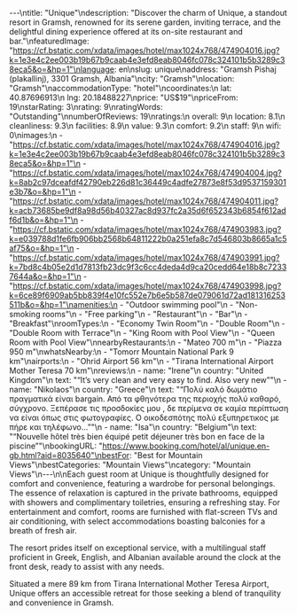 ---\ntitle: "Unique"\ndescription: "Discover the charm of Unique, a standout resort in Gramsh, renowned for its serene garden, inviting terrace, and the delightful dining experience offered at its on-site restaurant and bar."\nfeaturedImage: "https://cf.bstatic.com/xdata/images/hotel/max1024x768/474904016.jpg?k=1e3e4c2ee003b19b67b9caab4e3efd8eab8046fc078c324101b5b3289c38eca5&o=&hp=1"\nlanguage: en\nslug: unique\naddress: "Gramsh Pishaj (plakallinj), 3301 Gramsh, Albania"\ncity: "Gramsh"\nlocation: "Gramsh"\naccommodationType: "hotel"\ncoordinates:\n  lat: 40.87696913\n  lng: 20.18488227\nprice: "US$19"\npriceFrom: 19\nstarRating: 3\nrating: 9\nratingWords: "Outstanding"\nnumberOfReviews: 19\nratings:\n  overall: 9\n  location: 8.1\n  cleanliness: 9.3\n  facilities: 8.9\n  value: 9.3\n  comfort: 9.2\n  staff: 9\n  wifi: 0\nimages:\n  - "https://cf.bstatic.com/xdata/images/hotel/max1024x768/474904016.jpg?k=1e3e4c2ee003b19b67b9caab4e3efd8eab8046fc078c324101b5b3289c38eca5&o=&hp=1"\n  - "https://cf.bstatic.com/xdata/images/hotel/max1024x768/474904004.jpg?k=8ab2c97dceafdf42790eb226d81c36449c4adfe27873e8f53d9537159301e3b7&o=&hp=1"\n  - "https://cf.bstatic.com/xdata/images/hotel/max1024x768/474904011.jpg?k=acb73685be9df8a98d56b40327ac8d937fc2a35d6f652343b6854f612adf6d1b&o=&hp=1"\n  - "https://cf.bstatic.com/xdata/images/hotel/max1024x768/474903983.jpg?k=e039788d1fe6fb906bb2568b64811222b0a251efa8c7d546803b8665a1c5af75&o=&hp=1"\n  - "https://cf.bstatic.com/xdata/images/hotel/max1024x768/474903991.jpg?k=7bd8c4b05e2d1d7813fb23dc9f3c6cc4deda4d9ca20cedd64e18b8c72337644a&o=&hp=1"\n  - "https://cf.bstatic.com/xdata/images/hotel/max1024x768/474903998.jpg?k=6ce89f6909ab5bb839f4e10fc552e7b6e5b587de079061d72ad181316253511b&o=&hp=1"\namenities:\n  - "Outdoor swimming pool"\n  - "Non-smoking rooms"\n  - "Free parking"\n  - "Restaurant"\n  - "Bar"\n  - "Breakfast"\nroomTypes:\n  - "Economy Twin Room"\n  - "Double Room"\n  - "Double Room with Terrace"\n  - "King Room with Pool View"\n  - "Queen Room with Pool View"\nnearbyRestaurants:\n  - "Mateo 700 m"\n  - "Piazza 950 m"\nwhatsNearby:\n  - "Tomorr Mountain National Park 9 km"\nairports:\n  - "Ohrid Airport 56 km"\n  - "Tirana International Airport Mother Teresa 70 km"\nreviews:\n  - name: "Irene"\n    country: "United Kingdom"\n    text: "“It’s very clean and very easy to find. Also very new”"\n  - name: "Nikolaos"\n    country: "Greece"\n    text: "“Πολύ καλό δωμάτιο πραγματικά είναι bargain. Από τα φθηνότερα της περιοχής πολύ καθαρό, σύγχρονο. Ξεπέρασε τις προσδοκίες μου , δε περίμενα σε καμία περίπτωση να είναι όπως στις φωτογραφίες. Ο οικοδεσπότης πολύ εξυπηρετικος με πήρε και τηλέφωνο...”"\n  - name: "Isa"\n    country: "Belgium"\n    text: "“Nouvelle hôtel très bien équipé petit déjeuner très bon en face de la piscine”"\nbookingURL: "https://www.booking.com/hotel/al/unique.en-gb.html?aid=8035640"\nbestFor: "Best for Mountain Views"\nbestCategories: "Mountain Views"\ncategory: "Mountain Views"\n---\n\nEach guest room at Unique is thoughtfully designed for comfort and convenience, featuring a wardrobe for personal belongings. The essence of relaxation is captured in the private bathrooms, equipped with showers and complimentary toiletries, ensuring a refreshing stay. For entertainment and comfort, rooms are furnished with flat-screen TVs and air conditioning, with select accommodations boasting balconies for a breath of fresh air.

The resort prides itself on exceptional service, with a multilingual staff proficient in Greek, English, and Albanian available around the clock at the front desk, ready to assist with any needs.

Situated a mere 89 km from Tirana International Mother Teresa Airport, Unique offers an accessible retreat for those seeking a blend of tranquility and convenience in Gramsh.